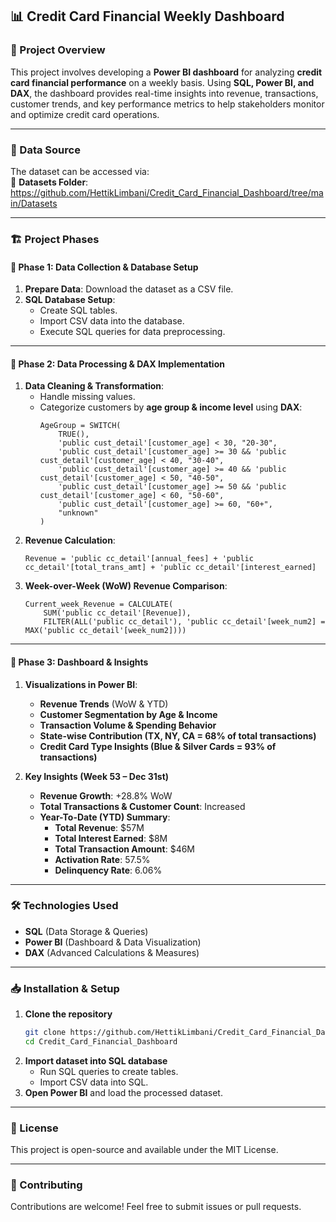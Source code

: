 
## 📊 Credit Card Financial Weekly Dashboard  

### 📌 Project Overview  
This project involves developing a **Power BI dashboard** for analyzing **credit card financial performance** on a weekly basis. Using **SQL, Power BI, and DAX**, the dashboard provides real-time insights into revenue, transactions, customer trends, and key performance metrics to help stakeholders monitor and optimize credit card operations.  

---

### 📁 Data Source  
The dataset can be accessed via:  
📌 **Datasets Folder**: https://github.com/HettikLimbani/Credit_Card_Financial_Dashboard/tree/main/Datasets


---

### 🏗 Project Phases  

#### **🔹 Phase 1: Data Collection & Database Setup**  
1. **Prepare Data**: Download the dataset as a CSV file.  
2. **SQL Database Setup**:  
   - Create SQL tables.  
   - Import CSV data into the database.  
   - Execute SQL queries for data preprocessing.  

---

#### **🔹 Phase 2: Data Processing & DAX Implementation**  
1. **Data Cleaning & Transformation**:  
   - Handle missing values.  
   - Categorize customers by **age group & income level** using **DAX**:  
     ```DAX
     AgeGroup = SWITCH(
         TRUE(),
         'public cust_detail'[customer_age] < 30, "20-30",
         'public cust_detail'[customer_age] >= 30 && 'public cust_detail'[customer_age] < 40, "30-40",
         'public cust_detail'[customer_age] >= 40 && 'public cust_detail'[customer_age] < 50, "40-50",
         'public cust_detail'[customer_age] >= 50 && 'public cust_detail'[customer_age] < 60, "50-60",
         'public cust_detail'[customer_age] >= 60, "60+",
         "unknown"
     )
     ```
2. **Revenue Calculation**:  
   ```DAX
   Revenue = 'public cc_detail'[annual_fees] + 'public cc_detail'[total_trans_amt] + 'public cc_detail'[interest_earned]
   ```  
3. **Week-over-Week (WoW) Revenue Comparison**:  
   ```DAX
   Current_week_Revenue = CALCULATE(
       SUM('public cc_detail'[Revenue]),
       FILTER(ALL('public cc_detail'), 'public cc_detail'[week_num2] = MAX('public cc_detail'[week_num2])))
   ```  

---

#### **🔹 Phase 3: Dashboard & Insights**  
1. **Visualizations in Power BI**:  
   - **Revenue Trends** (WoW & YTD)  
   - **Customer Segmentation by Age & Income**  
   - **Transaction Volume & Spending Behavior**  
   - **State-wise Contribution (TX, NY, CA = 68% of total transactions)**  
   - **Credit Card Type Insights (Blue & Silver Cards = 93% of transactions)**  

2. **Key Insights (Week 53 – Dec 31st)**  
   - **Revenue Growth**: +28.8% WoW  
   - **Total Transactions & Customer Count**: Increased  
   - **Year-To-Date (YTD) Summary**:  
     - **Total Revenue**: $57M  
     - **Total Interest Earned**: $8M  
     - **Total Transaction Amount**: $46M  
     - **Activation Rate**: 57.5%  
     - **Delinquency Rate**: 6.06%  

---

### 🛠️ Technologies Used  
- **SQL** (Data Storage & Queries)  
- **Power BI** (Dashboard & Data Visualization)  
- **DAX** (Advanced Calculations & Measures)  

---

### 📥 Installation & Setup  
1. **Clone the repository**  
   ```bash
   git clone https://github.com/HettikLimbani/Credit_Card_Financial_Dashboard.git
   cd Credit_Card_Financial_Dashboard
   ```  
2. **Import dataset into SQL database**  
   - Run SQL queries to create tables.  
   - Import CSV data into SQL.  
3. **Open Power BI** and load the processed dataset.
 
---

### 📜 License  
This project is open-source and available under the MIT License.

---
  
### 🤝 Contributing  
Contributions are welcome! Feel free to submit issues or pull requests.  
